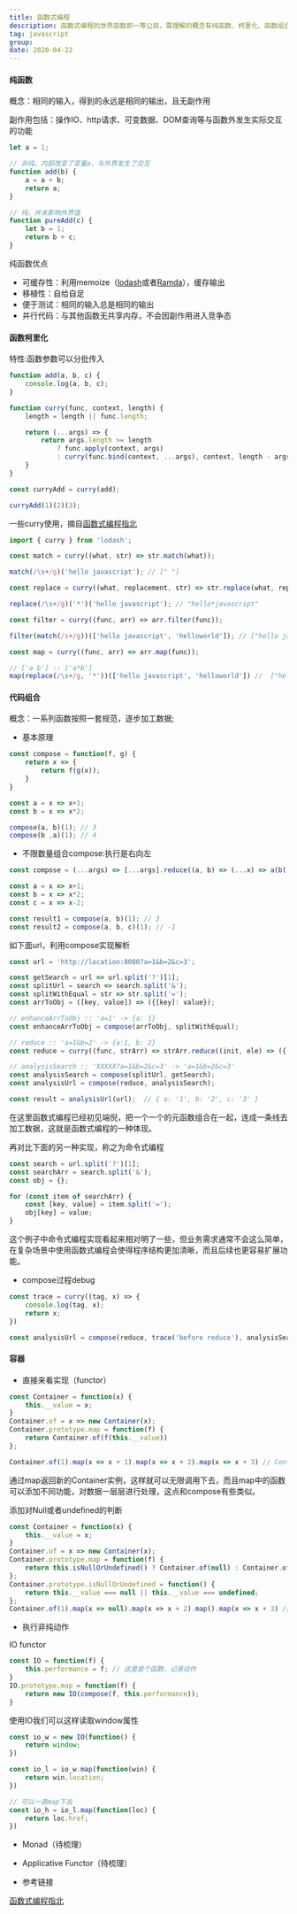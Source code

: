 ```yaml
---
title: 函数式编程
description: 函数式编程的世界函数即一等公民，需理解的概念有纯函数、柯里化、函数组合、immutable等概念
tag: javascript
group: 
date: 2020-04-22
---
```


#### 纯函数

概念：相同的输入，得到的永远是相同的输出，且无副作用

副作用包括：操作IO、http请求、可变数据、DOM查询等与函数外发生实际交互的功能

```js
let a = 1;

// 非纯，内部改变了变量a，与外界发生了交互
function add(b) {
    a = a + b;
    return a;
}

// 纯，并未影响外界值
function pureAdd(c) {
    let b = 1;
    return b + c;
}
```

纯函数优点

- 可缓存性：利用memoize（[lodash](https://www.lodashjs.com/docs/lodash.memoize)或者[Ramda](https://ramdajs.com/docs/#memoizeWith)），缓存输出
- 移植性：自给自足
- 便于测试：相同的输入总是相同的输出
- 并行代码：与其他函数无共享内存，不会因副作用进入竞争态

#### 函数柯里化

特性:函数参数可以分批传入

```js
function add(a, b, c) {
    console.log(a, b, c);
}

function curry(func, context, length) {
    length = length || func.length;

    return (...args) => {
        return args.length >= length
            ? func.apply(context, args)
            : curry(func.bind(context, ...args), context, length - args.length);
    }
}

const curryAdd = curry(add);

curryAdd(1)(2)(3);
```

一些curry使用，摘自[函数式编程指北](https://llh911001.gitbooks.io/mostly-adequate-guide-chinese/content/ch4.html)

```js
import { curry } from 'lodash';

const match = curry((what, str) => str.match(what));

match(/\s+/g)('hello javascript'); // [" "]

const replace = curry((what, replacement, str) => str.replace(what, replacement));

replace(/\s+/g)('*')('hello javascript'); // "hello*javascript"

const filter = curry((func, arr) => arr.filter(func));

filter(match(/s+/g))(['hello javascript', 'helloworld']); // ["hello javascript"]

const map = curry((func, arr) => arr.map(func));

// ['a b'] :: ['a*b']
map(replace(/\s+/g, '*'))(['hello javascript', 'helloworld']) //  ["hello*javascript", "helloworld"]
```

#### 代码组合

概念：一系列函数按照一套规范，逐步加工数据;

- 基本原理

```js
const compose = function(f, g) {
    return x => {
        return f(g(x));
    }
}

const a = x => x+1;
const b = x => x*2;

compose(a, b)(1); // 3
compose(b ,a)(1); // 4
```

- 不限数量组合compose:执行是右向左

```js
const compose = (...args) => [...args].reduce((a, b) => (...x) => a(b(...x)));

const a = x => x+1;
const b = x => x*2;
const c = x => x-2;

const result1 = compose(a, b)(1); // 3
const result2 = compose(a, b, c)(1); // -1
```

如下面url，利用compose实现解析
```js
const url = 'http://location:8080?a=1&b=2&c=3';

const getSearch = url => url.split('?')[1];
const splitUrl = search => search.split('&');
const splitWithEqual = str => str.split('=');
const arrToObj = ([key, value]) => ({[key]: value});

// enhanceArrToObj :: 'a=1' -> {a: 1}
const enhanceArrToObj = compose(arrToObj, splitWithEqual);

// reduce :: 'a=1&b=2' -> {a:1, b: 2}
const reduce = curry((func, strArr) => strArr.reduce((init, ele) => ({...init, ...func(ele) }), {}))(enhanceArrToObj);

// analysisSearch :: 'XXXXX?a=1&b=2&c=3' -> 'a=1&b=2&c=3'
const analysisSearch = compose(splitUrl, getSearch);
const analysisUrl = compose(reduce, analysisSearch);

const result = analysisUrl(url);  // { a: '1', b: '2', c: '3' }
```

在这里函数式编程已经初见端倪，把一个一个的元函数组合在一起，连成一条线去加工数据，这就是函数式编程的一种体现。

再对比下面的另一种实现，称之为命令式编程

```js
const search = url.split('?')[1];
const searchArr = search.split('&');
const obj = {};

for (const item of searchArr) {
    const [key, value] = item.split('=');
    obj[key] = value;
}
```

这个例子中命令式编程实现看起来相对明了一些，但业务需求通常不会这么简单，在复杂场景中使用函数式编程会使得程序结构更加清晰，而且后续也更容易扩展功能。

- compose过程debug

```js
const trace = curry((tag, x) => {
    console.log(tag, x);
    return x;
})

const analysisUrl = compose(reduce, trace('before reduce'), analysisSearch);
```

#### 容器

- 直接来看实现（functor）

```js
const Container = function(x) {
    this.__value = x;
}
Container.of = x => new Container(x);
Container.prototype.map = function(f) {
    return Container.of(f(this.__value))
};

Container.of(1).map(x => x + 1).map(x => x + 2).map(x => x + 3) // Container { __value: 7 }
```

通过map返回新的Container实例，这样就可以无限调用下去，而且map中的函数可以添加不同功能，对数据一层层进行处理，这点和compose有些类似。

添加对Null或者undefined的判断

```js
const Container = function(x) {
    this.__value = x;
}
Container.of = x => new Container(x);
Container.prototype.map = function(f) {
    return this.isNullOrUndefined() ? Container.of(null) : Container.of(f(this.__value))
};
Container.prototype.isNullOrUndefined = function() {
    return this.__value === null || this.__value === undefined;
};
Container.of(1).map(x => null).map(x => x + 2).map().map(x => x + 3) // Container { __value: null }
```

- 执行非纯动作

IO functor

```js
const IO = function(f) {
    this.performance = f; // 这里是个函数，记录动作
}
IO.prototype.map = function(f) {
    return new IO(compose(f, this.performance));
}
```

使用IO我们可以这样读取window属性

```js
const io_w = new IO(function() {
    return window;
})

const io_l = io_w.map(function(win) {
    return win.location;
})

// 可以一直map下去
const io_h = io_l.map(function(loc) {
    return loc.href;
})
```

- Monad（待梳理）
- Applicative Functor（待梳理）

- 参考链接

[函数式编程指北](https://llh911001.gitbooks.io/mostly-adequate-guide-chinese/content/)
